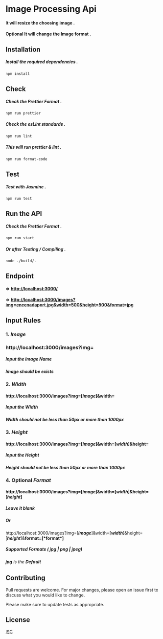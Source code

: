 # Image Processing Api

#### It will resize the choosing image .

#### Optional It will change the Image format .

## Installation

##### Install the required dependencies .

```bash
npm install
```

## Check

##### Check the Prettier Format .

```bash
npm run prettier
```

##### Check the esLint standards .

```bash
npm run lint
```

##### This will run prettier & lint .

```bash
npm run format-code
```

## Test

##### Test with Jasmine .

```bash
npm run test
```

## Run the API

##### Check the Prettier Format .

```bash
npm run start
```

##### Or after Testing / Compiling .

```bash
node ./build/.
```

## Endpoint

#### => [http://localhost:3000/](http://localhost:3000/)

#### => [http://localhost:3000/images?img=encenadaport.jpg&width=500&height=500&format=jpg](http://localhost:3000/images?img=encenadaport.jpg&width=500&height=500&format=jpg)

## Input Rules

### 1. **_Image_**

### http://localhost:3000/images?img=

##### Input the Image Name

##### Image should be exists

### 2. **_Width_**

#### http://localhost:3000/images?img=[***image***]&width=

##### Input the Width

##### Width should not be less than 50px or more than 1000px

### 3. **_Height_**

#### http://localhost:3000/images?img=[***image***]&width=[***width***]&height=

##### Input the Height

##### Height should not be less than 50px or more than 1000px

### 4. Optional **_Format_**

#### http://localhost:3000/images?img=[***image***]&width=[***width***]&height=[***height***]

##### Leave it blank

##### Or

http://localhost:3000/images?img=[***image***]&width=[***width***]&height=[***height***]&**format=[\***format**\*]**

##### Supported Formats ( jpg | png | jpeg)

###### **jpg** is the **Default**

## Contributing

Pull requests are welcome. For major changes, please open an issue first to discuss what you would like to change.

Please make sure to update tests as appropriate.

## License

[ISC](https://choosealicense.com/licenses/isc/)
